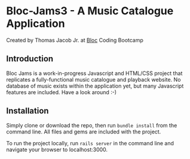 # Bloc-Jams3 - A Music Catalogue Application 

Created by Thomas Jacob Jr. at [Bloc](http://bloc.io)
Coding Bootcamp

## Introduction 

Bloc Jams is a work-in-progress Javascript and HTML/CSS project that replicates a 
fully-functional music catalogue and playback website. No database of music
exists within the application yet, but many Javascript features are included.
Have a look around :-) 

## Installation 

Simply clone or download the repo, then run `bundle install` from the command line.
All files and gems are included with the project.

To run the project locally, run `rails server` in the command line and navigate
your browser to localhost:3000.
